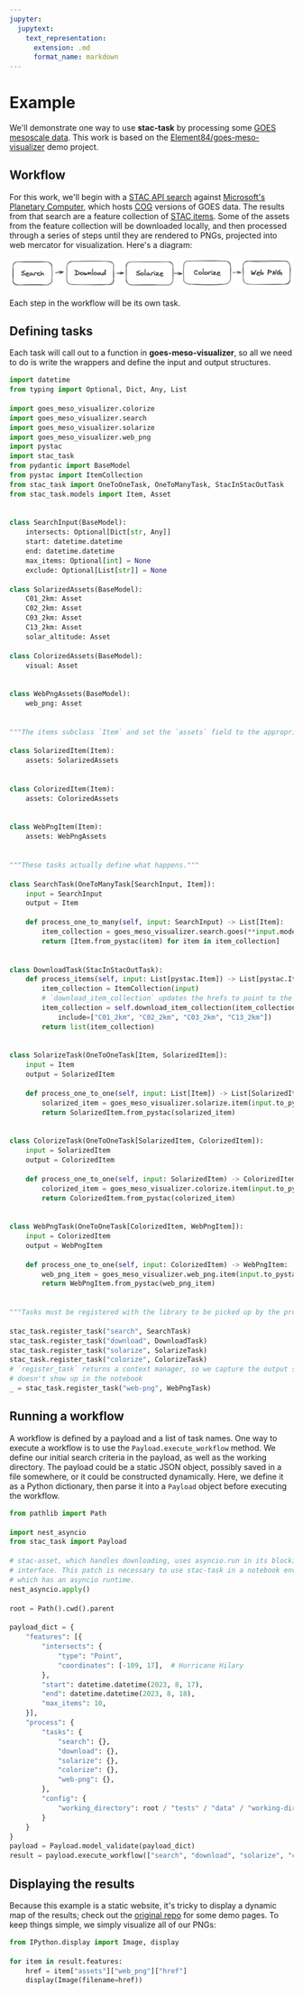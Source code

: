```yaml
---
jupyter:
  jupytext:
    text_representation:
      extension: .md
      format_name: markdown
---
```


# Example

We'll demonstrate one way to use **stac-task** by processing some [GOES mesoscale data](https://www.star.nesdis.noaa.gov/goes/meso_index.php).
This work is based on the [Element84/goes-meso-visualizer](https://github.com/Element84/goes-meso-visualizer) demo project.

## Workflow

For this work, we'll begin with a [STAC API search](https://api.stacspec.org/v1.0.0/item-search/#tag/Item-Search) against [Microsoft's Planetary Computer](https://planetarycomputer.microsoft.com/), which hosts [COG](https://www.cogeo.org/) versions of GOES data.
The results from that search are a feature collection of [STAC items](https://github.com/radiantearth/stac-spec/blob/master/item-spec/item-spec.md).
Some of the assets from the feature collection will be downloaded locally, and then processed through a series of steps until they are rendered to PNGs, projected into web mercator for visualization.
Here's a diagram:

![Workflow](img/workflow.png)

Each step in the workflow will be its own task.

## Defining tasks

Each task will call out to a function in **goes-meso-visualizer**, so all we need to do is write the wrappers and define the input and output structures.

```python
import datetime
from typing import Optional, Dict, Any, List

import goes_meso_visualizer.colorize
import goes_meso_visualizer.search
import goes_meso_visualizer.solarize
import goes_meso_visualizer.web_png
import pystac
import stac_task
from pydantic import BaseModel
from pystac import ItemCollection
from stac_task import OneToOneTask, OneToManyTask, StacInStacOutTask
from stac_task.models import Item, Asset


class SearchInput(BaseModel):
    intersects: Optional[Dict[str, Any]]
    start: datetime.datetime
    end: datetime.datetime
    max_items: Optional[int] = None
    exclude: Optional[List[str]] = None

class SolarizedAssets(BaseModel):
    C01_2km: Asset
    C02_2km: Asset
    C03_2km: Asset
    C13_2km: Asset
    solar_altitude: Asset

class ColorizedAssets(BaseModel):
    visual: Asset


class WebPngAssets(BaseModel):
    web_png: Asset


"""The items subclass `Item` and set the `assets` field to the appropriate data structure."""

class SolarizedItem(Item):
    assets: SolarizedAssets


class ColorizedItem(Item):
    assets: ColorizedAssets


class WebPngItem(Item):
    assets: WebPngAssets


"""These tasks actually define what happens."""

class SearchTask(OneToManyTask[SearchInput, Item]):
    input = SearchInput
    output = Item

    def process_one_to_many(self, input: SearchInput) -> List[Item]:
        item_collection = goes_meso_visualizer.search.goes(**input.model_dump())
        return [Item.from_pystac(item) for item in item_collection]


class DownloadTask(StacInStacOutTask):
    def process_items(self, input: List[pystac.Item]) -> List[pystac.Item]:
        item_collection = ItemCollection(input)
        # `download_item_collection` updates the hrefs to point to the local locations
        item_collection = self.download_item_collection(item_collection,
            include=["C01_2km", "C02_2km", "C03_2km", "C13_2km"])
        return list(item_collection)
 

class SolarizeTask(OneToOneTask[Item, SolarizedItem]):
    input = Item
    output = SolarizedItem

    def process_one_to_one(self, input: List[Item]) -> List[SolarizedItem]:
        solarized_item = goes_meso_visualizer.solarize.item(input.to_pystac())
        return SolarizedItem.from_pystac(solarized_item)


class ColorizeTask(OneToOneTask[SolarizedItem, ColorizedItem]):
    input = SolarizedItem
    output = ColorizedItem

    def process_one_to_one(self, input: SolarizedItem) -> ColorizedItem:
        colorized_item = goes_meso_visualizer.colorize.item(input.to_pystac())
        return ColorizedItem.from_pystac(colorized_item)


class WebPngTask(OneToOneTask[ColorizedItem, WebPngItem]):
    input = ColorizedItem
    output = WebPngItem

    def process_one_to_one(self, input: ColorizedItem) -> WebPngItem:
        web_png_item = goes_meso_visualizer.web_png.item(input.to_pystac())
        return WebPngItem.from_pystac(web_png_item)


"""Tasks must be registered with the library to be picked up by the process executor."""

stac_task.register_task("search", SearchTask)
stac_task.register_task("download", DownloadTask)
stac_task.register_task("solarize", SolarizeTask)
stac_task.register_task("colorize", ColorizeTask)
# `register_task` returns a context manager, so we capture the output so it
# doesn't show up in the notebook 
_ = stac_task.register_task("web-png", WebPngTask)
```

## Running a workflow

A workflow is defined by a payload and a list of task names.
One way to execute a workflow is to use the `Payload.execute_workflow` method.
We define our initial search criteria in the payload, as well as the working directory.
The payload could be a static JSON object, possibly saved in a file somewhere, or it could be constructed dynamically.
Here, we define it as a Python dictionary, then parse it into a `Payload` object before executing the workflow.

```python
from pathlib import Path

import nest_asyncio
from stac_task import Payload

# stac-asset, which handles downloading, uses asyncio.run in its blocking
# interface. This patch is necessary to use stac-task in a notebook environment,
# which has an asyncio runtime.
nest_asyncio.apply()

root = Path().cwd().parent

payload_dict = {
    "features": [{
        "intersects": {
            "type": "Point",
            "coordinates": [-109, 17],  # Hurricane Hilary
        },
        "start": datetime.datetime(2023, 8, 17),
        "end": datetime.datetime(2023, 8, 18),
        "max_items": 10,
    }],
    "process": {
        "tasks": {
            "search": {},
            "download": {},
            "solarize": {},
            "colorize": {},
            "web-png": {},
        },
        "config": {
            "working_directory": root / "tests" / "data" / "working-directory",
        }
    }
}
payload = Payload.model_validate(payload_dict)
result = payload.execute_workflow(["search", "download", "solarize", "colorize", "web-png"])
```

## Displaying the results

Because this example is a static website, it's tricky to display a dynamic map of the results; check out the [original repo](https://github.com/Element84/goes-meso-visualizer) for some demo pages.
To keep things simple, we simply visualize all of our PNGs:

```python
from IPython.display import Image, display

for item in result.features:
    href = item["assets"]["web_png"]["href"]
    display(Image(filename=href))
```

